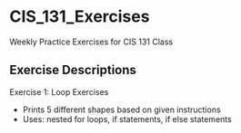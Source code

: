 # CIS_131_Exercises

Weekly Practice Exercises for CIS 131 Class

## Exercise Descriptions
Exercise 1: Loop Exercises
   - Prints 5 different shapes based on given instructions
   - Uses: nested for loops, if statements, if else statements
